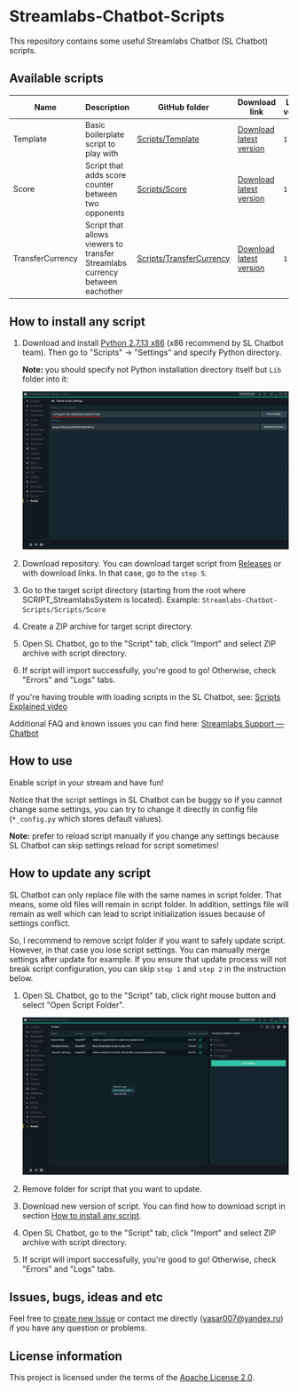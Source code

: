 # Streamlabs-Chatbot-Scripts

This repository contains some useful Streamlabs Chatbot (SL Chatbot) scripts.

## Available scripts

| Name             | Description                                                                  | GitHub folder                                        | Download link                                                                                                                              | Latest version |
| ---------------- | ---------------------------------------------------------------------------- | ---------------------------------------------------- | ------------------------------------------------------------------------------------------------------------------------------------------ | -------------- |
| Template         | Basic boilerplate script to play with                                        | [Scripts/Template](Scripts/Template)                 | [Download latest version](https://github.com/Vasar007/Streamlabs-Chatbot-Scripts/raw/main/Releases/Latest%20versions/Template.zip)         | `1.0.0`        |
| Score            | Script that adds score counter between two opponents                         | [Scripts/Score](Scripts/Score)                       | [Download latest version](https://github.com/Vasar007/Streamlabs-Chatbot-Scripts/raw/main/Releases/Latest%20versions/Score.zip)            | `1.0.1`        |
| TransferCurrency | Script that allows viewers to transfer Streamlabs currency between eachother | [Scripts/TransferCurrency](Scripts/TransferCurrency) | [Download latest version](https://github.com/Vasar007/Streamlabs-Chatbot-Scripts/raw/main/Releases/Latest%20versions/TransferCurrency.zip) | `1.0.1`        |

## How to install any script

1. Download and install [Python 2.7.13 x86](https://www.python.org/ftp/python/2.7.13/python-2.7.13.msi) (x86 recommend by SL Chatbot team). Then go to "Scripts" -> "Settings" and specify Python directory.

   **Note:** you should specify not Python installation directory itself but `Lib` folder into it:

   ![Script Settings Tab](Media/Images/Script_Settings_Tab.png "Script Settings Tab")
2. Download repository. You can download target script from [Releases](Releases) or with download links. In that case, go to the `step 5`.
3. Go to the target script directory (starting from the root where SCRIPT_StreamlabsSystem is located).
   Example: `Streamlabs-Chatbot-Scripts/Scripts/Score`
4. Create a ZIP archive for target script directory.
5. Open SL Chatbot, go to the "Script" tab, click "Import" and select ZIP archive with script directory.
6. If script will import successfully, you're good to go!
   Otherwise, check "Errors" and "Logs" tabs.

If you're having trouble with loading scripts in the SL Chatbot, see: [Scripts Explained video](youtube.com/watch?v=l3FBpY-0880)

Additional FAQ and known issues you can find here: [Streamlabs Support — Chatbot](https://github.com/StreamlabsSupport/Streamlabs-Chatbot)

## How to use

Enable script in your stream and have fun!

Notice that the script settings in SL Chatbot can be buggy so if you cannot change some settings, you can try to change it directly in config file (`*_config.py` which stores default values).

**Note:** prefer to reload script manually if you change any settings because SL Chatbot can skip settings reload for script sometimes!

## How to update any script

SL Chatbot can only replace file with the same names in script folder.
That means, some old files will remain in script folder.
In addition, settings file will remain as well which can lead to script initialization issues because of settings conflict.

So, I recommend to remove script folder if you want to safely update script.
However, in that case you lose script settings.
You can manually merge settings after update for example.
If you ensure that update process will not break script configuration, you can skip `step 1` and `step 2` in the instruction below.

1. Open SL Chatbot, go to the "Script" tab, click right mouse button and select "Open Script Folder".

   ![Script Open Folder](Media/Images/Script_Open_Folder.png "Script Open Folder")
2. Remove folder for script that you want to update.
3. Download new version of script. You can find how to download script in section [How to install any script](#how-to-install-any-script).
4. Open SL Chatbot, go to the "Script" tab, click "Import" and select ZIP archive with script directory.
5. If script will import successfully, you're good to go!
   Otherwise, check "Errors" and "Logs" tabs.

## Issues, bugs, ideas and etc

Feel free to [create new Issue](https://github.com/Vasar007/Streamlabs-Chatbot-Scripts/issues/new) or contact me directly (vasar007@yandex.ru) if you have any question or problems.

## License information

This project is licensed under the terms of the [Apache License 2.0](LICENSE).

